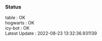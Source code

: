 ### Status


table : OK  
hogwarts : OK  
icy-bot : OK  
Latest Update : 2022-08-23 13:32:36.931139
